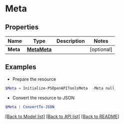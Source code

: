 # Meta
## Properties

Name | Type | Description | Notes
------------ | ------------- | ------------- | -------------
**Meta** | [**MetaMeta**](MetaMeta.md) |  | [optional] 

## Examples

- Prepare the resource
```powershell
$Meta = Initialize-PSOpenAPIToolsMeta  -Meta null
```

- Convert the resource to JSON
```powershell
$Meta | ConvertTo-JSON
```

[[Back to Model list]](../README.md#documentation-for-models) [[Back to API list]](../README.md#documentation-for-api-endpoints) [[Back to README]](../README.md)

